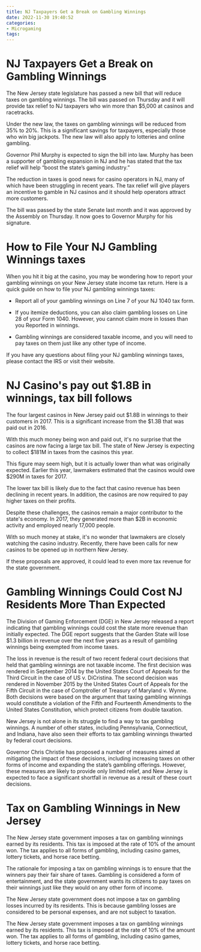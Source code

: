 ```yaml
---
title: NJ Taxpayers Get a Break on Gambling Winnings
date: 2022-11-30 19:40:52
categories:
- Microgaming
tags:
---
```



#  NJ Taxpayers Get a Break on Gambling Winnings

The New Jersey state legislature has passed a new bill that will reduce taxes on gambling winnings. The bill was passed on Thursday and it will provide tax relief to NJ taxpayers who win more than $5,000 at casinos and racetracks.

Under the new law, the taxes on gambling winnings will be reduced from 35% to 20%. This is a significant savings for taxpayers, especially those who win big jackpots. The new law will also apply to lotteries and online gambling.

Governor Phil Murphy is expected to sign the bill into law. Murphy has been a supporter of gambling expansion in NJ and he has stated that the tax relief will help “boost the state’s gaming industry.”

The reduction in taxes is good news for casino operators in NJ, many of which have been struggling in recent years. The tax relief will give players an incentive to gamble in NJ casinos and it should help operators attract more customers.

The bill was passed by the state Senate last month and it was approved by the Assembly on Thursday. It now goes to Governor Murphy for his signature.

#  How to File Your NJ Gambling Winnings taxes

When you hit it big at the casino, you may be wondering how to report your gambling winnings on your New Jersey state income tax return. Here is a quick guide on how to file your NJ gambling winnings taxes:

* Report all of your gambling winnings on Line 7 of your NJ 1040 tax form.

* If you itemize deductions, you can also claim gambling losses on Line 28 of your Form 1040. However, you cannot claim more in losses than you Reported in winnings.

* Gambling winnings are considered taxable income, and you will need to pay taxes on them just like any other type of income.

If you have any questions about filing your NJ gambling winnings taxes, please contact the IRS or visit their website.

#  NJ Casino's pay out $1.8B in winnings, tax bill follows

The four largest casinos in New Jersey paid out $1.8B in winnings to their customers in 2017. This is a significant increase from the $1.3B that was paid out in 2016.

With this much money being won and paid out, it's no surprise that the casinos are now facing a large tax bill. The state of New Jersey is expecting to collect $181M in taxes from the casinos this year.

This figure may seem high, but it is actually lower than what was originally expected. Earlier this year, lawmakers estimated that the casinos would owe $290M in taxes for 2017.

The lower tax bill is likely due to the fact that casino revenue has been declining in recent years. In addition, the casinos are now required to pay higher taxes on their profits.

Despite these challenges, the casinos remain a major contributor to the state's economy. In 2017, they generated more than $2B in economic activity and employed nearly 17,000 people.

With so much money at stake, it's no wonder that lawmakers are closely watching the casino industry. Recently, there have been calls for new casinos to be opened up in northern New Jersey.

If these proposals are approved, it could lead to even more tax revenue for the state government.

#  Gambling Winnings Could Cost NJ Residents More Than Expected

The Division of Gaming Enforcement (DGE) in New Jersey released a report indicating that gambling winnings could cost the state more revenue than initially expected. The DGE report suggests that the Garden State will lose $1.3 billion in revenue over the next five years as a result of gambling winnings being exempted from income taxes.

The loss in revenue is the result of two recent federal court decisions that held that gambling winnings are not taxable income. The first decision was rendered in September 2014 by the United States Court of Appeals for the Third Circuit in the case of US v. DiCristina. The second decision was rendered in November 2015 by the United States Court of Appeals for the Fifth Circuit in the case of Comptroller of Treasury of Maryland v. Wynne. Both decisions were based on the argument that taxing gambling winnings would constitute a violation of the Fifth and Fourteenth Amendments to the United States Constitution, which protect citizens from double taxation.

New Jersey is not alone in its struggle to find a way to tax gambling winnings. A number of other states, including Pennsylvania, Connecticut, and Indiana, have also seen their efforts to tax gambling winnings thwarted by federal court decisions.

Governor Chris Christie has proposed a number of measures aimed at mitigating the impact of these decisions, including increasing taxes on other forms of income and expanding the state’s gambling offerings. However, these measures are likely to provide only limited relief, and New Jersey is expected to face a significant shortfall in revenue as a result of these court decisions.

#  Tax on Gambling Winnings in New Jersey

The New Jersey state government imposes a tax on gambling winnings earned by its residents. This tax is imposed at the rate of 10% of the amount won. The tax applies to all forms of gambling, including casino games, lottery tickets, and horse race betting. 

The rationale for imposing a tax on gambling winnings is to ensure that the winners pay their fair share of taxes. Gambling is considered a form of entertainment, and the state government wants its citizens to pay taxes on their winnings just like they would on any other form of income. 

The New Jersey state government does not impose a tax on gambling losses incurred by its residents. This is because gambling losses are considered to be personal expenses, and are not subject to taxation. 

The New Jersey state government imposes a tax on gambling winnings earned by its residents. This tax is imposed at the rate of 10% of the amount won. The tax applies to all forms of gambling, including casino games, lottery tickets, and horse race betting.
